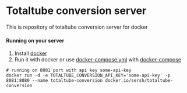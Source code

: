 # Totaltube conversion server
This is repository of totaltube conversion server for docker

#### Running on your server
1. Install [docker](https://docs.docker.com/engine/install/)
2. Run it with docker or use [docker-compose.yml](docker-compose.yml) with [docker-compose](https://docs.docker.com/compose/)
```shell
# running on 8081 port with api key some-api-key
docker run -d -e TOTALTUBE_CONVERSION_API_KEY='some-api-key' -p 8081:8080 --name totaltube-conversion docker.io/sersh/totaltube-conversion
```